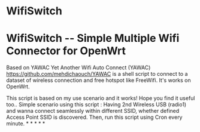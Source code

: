 # WifiSwitch
# WifiSwitch -- Simple Multiple Wifi Connector for OpenWrt

Based on YAWAC Yet Another Wifi Auto Connect (YAWAC) https://github.com/mehdichaouch/YAWAC
is a shell script to connect to a dataset of wireless connection and free hotspot like FreeWifi. 
It's works on OpenWrt.

This script is based on my use scenario and it works! Hope you find it useful too..
Simple scenario using this script : Having 2nd Wireless USB (radio1) and wanna connect seamlessly
within different SSID, whether defined Access Point SSID is discovered.
Then, run this script using Cron every minute. * * * * *
